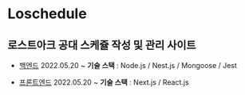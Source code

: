 # Loschedule

## 로스트아크 공대 스케쥴 작성 및 관리 사이트

- [백엔드](https://github.com/Soujiro-a/Loschedule/tree/main/backend)
    2022.05.20 ~
    **기술 스택** : Node.js / Nest.js / Mongoose / Jest

- [프론트엔드](https://github.com/Soujiro-a/Loschedule/tree/main/fronteend)
    2022.05.20 ~
    **기술 스택** : Next.js / React.js
